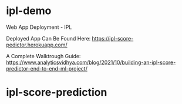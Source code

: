 # ipl-demo
Web App Deployment - IPL

Deployed App Can Be Found Here:  https://ipl-score-pedictor.herokuapp.com/

A Complete Walktrough Guide: https://www.analyticsvidhya.com/blog/2021/10/building-an-ipl-score-predictor-end-to-end-ml-project/
# ipl-score-prediction
